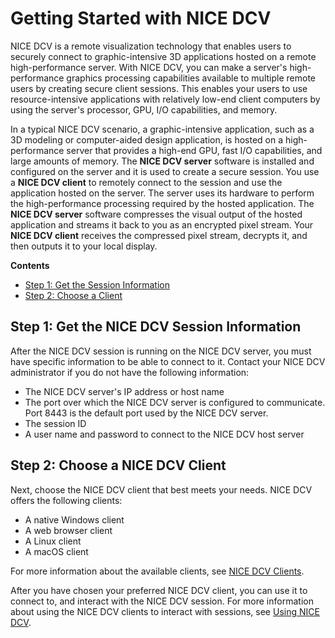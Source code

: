 # Getting Started with NICE DCV<a name="getting-started"></a>

NICE DCV is a remote visualization technology that enables users to securely connect to graphic\-intensive 3D applications hosted on a remote high\-performance server\. With NICE DCV, you can make a server's high\-performance graphics processing capabilities available to multiple remote users by creating secure client sessions\. This enables your users to use resource\-intensive applications with relatively low\-end client computers by using the server's processor, GPU, I/O capabilities, and memory\.

In a typical NICE DCV scenario, a graphic\-intensive application, such as a 3D modeling or computer\-aided design application, is hosted on a high\-performance server that provides a high\-end GPU, fast I/O capabilities, and large amounts of memory\. The **NICE DCV server** software is installed and configured on the server and it is used to create a secure session\. You use a **NICE DCV client** to remotely connect to the session and use the application hosted on the server\. The server uses its hardware to perform the high\-performance processing required by the hosted application\. The **NICE DCV server** software compresses the visual output of the hosted application and streams it back to you as an encrypted pixel stream\. Your **NICE DCV client** receives the compressed pixel stream, decrypts it, and then outputs it to your local display\.

**Contents**
+ [Step 1: Get the Session Information](#getting-started-session)
+ [Step 2: Choose a Client](#getting-started-choose)

## Step 1: Get the NICE DCV Session Information<a name="getting-started-session"></a>

After the NICE DCV session is running on the NICE DCV server, you must have specific information to be able to connect to it\. Contact your NICE DCV administrator if you do not have the following information:
+ The NICE DCV server's IP address or host name
+ The port over which the NICE DCV server is configured to communicate\. Port 8443 is the default port used by the NICE DCV server\.
+ The session ID
+ A user name and password to connect to the NICE DCV host server

## Step 2: Choose a NICE DCV Client<a name="getting-started-choose"></a>

Next, choose the NICE DCV client that best meets your needs\. NICE DCV offers the following clients: 
+ A native Windows client
+ A web browser client
+ A Linux client
+ A macOS client

For more information about the available clients, see [NICE DCV Clients](client.md)\.

After you have chosen your preferred NICE DCV client, you can use it to connect to, and interact with the NICE DCV session\. For more information about using the NICE DCV clients to interact with sessions, see [Using NICE DCV](using.md)\.